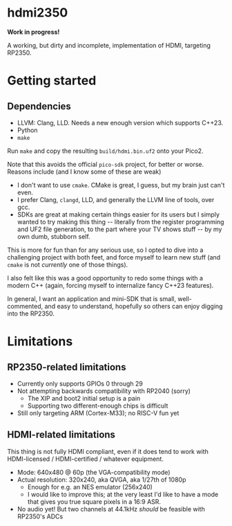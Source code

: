 # hdmi2350

**Work in progress!**

A working, but dirty and incomplete, implementation of HDMI, targeting RP2350.

# Getting started

## Dependencies

* LLVM: Clang, LLD.  Needs a new enough version which supports C++23.
* Python
* `make`

Run `make` and copy the resulting `build/hdmi.bin.uf2` onto your Pico2.

Note that this avoids the official `pico-sdk` project, for better or worse.
Reasons include (and I know some of these are weak)

* I don't want to use `cmake`.
  CMake is great, I guess, but my brain just can't even.
* I prefer Clang, `clangd`, LLD, and generally the LLVM line of tools,
  over gcc.
* SDKs are great at making certain things easier for its users
  but I simply wanted to try making this thing -- literally from the
  register programming and UF2 file generation, to the part where your
  TV shows stuff -- by my own dumb, stubborn self.

This is more for fun than for any serious use, so I opted to dive into
a challenging project with both feet, and force myself to learn new stuff
(and `cmake` is not _currently_ one of those things).

I also felt like this was a good opportunity to redo some things with
a modern C++ (again, forcing myself to internalize fancy C++23 features).

In general, I want an application and mini-SDK that is small, well-commented,
and easy to understand, hopefully so others can enjoy digging into the RP2350.

# Limitations

## RP2350-related limitations

* Currently only supports GPIOs 0 through 29
* Not attempting backwards compatibility with RP2040 (sorry)
  - The XIP and boot2 initial setup is a pain
  - Supporting two different-enough chips is difficult
* Still only targeting ARM (Cortex-M33); no RISC-V fun yet

## HDMI-related limitations

This thing is not fully HDMI compliant, even if it does tend to work with HDMI-licensed / HDMI-certified / whatever equipment.

* Mode: 640x480 @ 60p (the VGA-compatibility mode)
* Actual resolution: 320x240, aka QVGA, aka 1/27th of 1080p
  * Enough for e.g. an NES emulator (256x240)
  * I would like to improve this; at the very least I'd like to have a
    mode that gives you true square pixels in a 16:9 ASR.
* No audio yet!  But two channels at 44.1kHz _should_ be feasible with
  RP2350's ADCs



